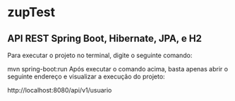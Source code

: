 # zupTest

## API REST Spring Boot, Hibernate, JPA, e H2

Para executar o projeto no terminal, digite o seguinte comando:

mvn spring-boot:run Após executar o comando acima, basta apenas abrir o seguinte endereço e visualizar a execução do projeto:

http://localhost:8080/api/v1/usuario
